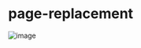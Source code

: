 # page-replacement
![image](https://user-images.githubusercontent.com/56255361/194720562-1827e655-d3c1-4b99-8289-e6b1e753b07b.png)
